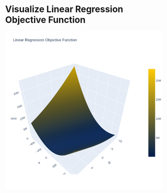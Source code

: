 # Visualize Linear Regression Objective Function

![Linear Regression Objective Function](linear_regression_objective_function.png)

